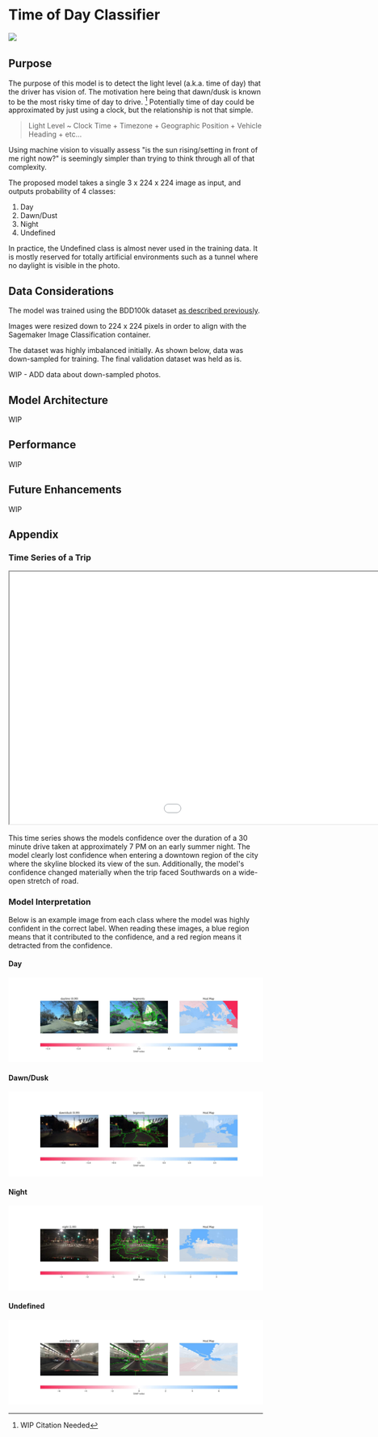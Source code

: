 # Time of Day Classifier

![](images/timeofday_demo.gif)

## Purpose  

The purpose of this model is to detect the light level (a.k.a. time of day) that the driver has vision of. The motivation here being that dawn/dusk is known to be the most risky time of day to drive. [^1] Potentially time of day could be approximated by just using a clock, but the relationship is not that simple.

[^1]: WIP Citation Needed

> Light Level ~ Clock Time + Timezone + Geographic Position + Vehicle Heading + etc...

Using machine vision to visually assess "is the sun rising/setting in front of me right now?" is seemingly simpler than trying to think through all of that complexity.

The proposed model takes a single 3 x 224 x 224 image as input, and outputs probability of 4 classes:  

1) Day
2) Dawn/Dust
3) Night
4) Undefined

In practice, the Undefined class is almost never used in the training data. It is mostly reserved for totally artificial environments such as a tunnel where no daylight is visible in the photo.

## Data Considerations

The model was trained using the BDD100k dataset [as described previously](../Dataset.md).

Images were resized down to 224 x 224 pixels in order to align with the Sagemaker Image Classification container. 

The dataset was highly imbalanced initially. As shown below, data was down-sampled for training. The final validation dataset was held as is.

WIP - ADD data about down-sampled photos.

## Model Architecture

WIP

## Performance

WIP

## Future Enhancements

WIP

## Appendix

### Time Series of a Trip

<iframe src="../images/timeseries_weather.html" height="500px" width="1300px"></iframe>

This time series shows the models confidence over the duration of a 30 minute drive taken at approximately 7 PM on an early summer night. The model clearly lost confidence when entering a downtown region of the city where the skyline blocked its view of the sun. Additionally, the model's confidence changed materially when the trip faced Southwards on a wide-open stretch of road.

### Model Interpretation

Below is an example image from each class where the model was highly confident in the correct label. When reading these images, a blue region means that it contributed to the confidence, and a red region means it detracted from the confidence.

#### Day

![](images/timeofday-daytime-shap.jpeg)

#### Dawn/Dusk

![](images/timeofday-dusk-shap.jpeg)

#### Night

![](images/timeofday-night-shap.jpeg)

#### Undefined

![](images/timeofday-undefined-shap.jpeg)
